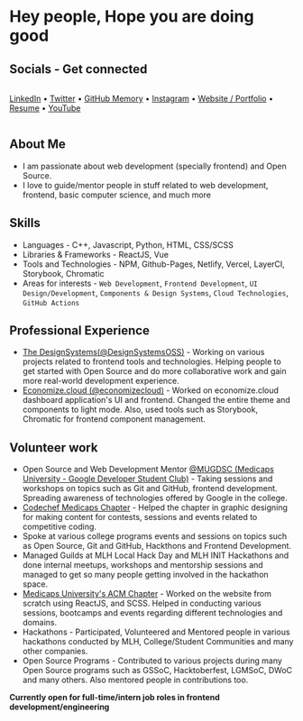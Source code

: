 # Hey people, Hope you are doing good

## Socials - Get connected

<div style="display: flex; align-items: center;">

  [LinkedIn](https://www.linkedin.com/in/sehgalyash/) &bullet;
  [Twitter](https://twitter.com/YashSeh90869786) &bullet;
  [GitHub Memory](https://githubmemory.com/@yashsehgal) &bullet;
  [Instagram](https://www.instagram.com/sehgalyash_/) &bullet;
  [Website / Portfolio](https://yashsehgal.github.io/portfolio_v_2/) &bullet;
  [Resume](https://yashsehgal.github.io/portfolio_v_2/static/media/YashSehgal_Resume.8ea9fc10.pdf) &bullet;
  [YouTube](https://www.youtube.com/channel/UC23yA3SBkV_ehY4H8VSuNVg)

</div>

## About Me

- I am passionate about web development (specially frontend) and Open Source.
- I love to guide/mentor people in stuff related to web development, frontend, basic computer science, and much more

## Skills

- Languages - C++, Javascript, Python, HTML, CSS/SCSS
- Libraries & Frameworks - ReactJS, Vue
- Tools and Technologies - NPM, Github-Pages, Netlify, Vercel, LayerCI, Storybook, Chromatic
- Areas for interests - `Web Development`, `Frontend Development`, `UI Design/Development`, `Components & Design Systems`, `Cloud Technologies`, `GitHub Actions`

## Professional Experience

- [The DesignSystems(@DesignSystemsOSS)](https://www.github.com/DesignSystemsOSS) - Working on various projects related to frontend tools and technologies. Helping people to get started with Open Source and do more collaborative work and gain more real-world development experience.
- [Economize.cloud (@economizecloud)](https://www.github.com/economizecloud) - Worked on economize.cloud dashboard application's UI and frontend. Changed the entire theme and components to light mode. Also, used tools such as Storybook, Chromatic for frontend component management.

## Volunteer work
- Open Source and Web Development Mentor [@MUGDSC (Medicaps University - Google Developer Student Club)](https://gdsc.community.dev/medi-caps-university-indore/) - Taking sessions and workshops on topics such as Git and GitHub, frontend development. Spreading awareness of technologies offered by Google in the college.
- [Codechef Medicaps Chapter](https://www.instagram.com/codechef_medicaps_chapter/) - Helped the chapter in graphic designing for making content for contests, sessions and events related to competitive coding.
- Spoke at various college programs events and sessions on topics such as Open Source, Git and GitHub, Hackthons and Frontend Development.
- Managed Guilds at MLH Local Hack Day and MLH INIT Hackathons and done internal meetups, workshops and mentorship sessions and managed to get so many people getting involved in the hackathon space.
- [Medicaps University's ACM Chapter](http://medicaps.hosting.acm.org/) - Worked on the website from scratch using ReactJS, and SCSS. Helped in conducting various sessions, bootcamps and events regarding different technologies and domains.
- Hackathons - Participated, Volunteered and Mentored people in various hackathons conducted by MLH, College/Student Communities and many other companies.
- Open Source Programs - Contributed to various projects during many Open Source programs such as GSSoC, Hacktoberfest, LGMSoC, DWoC and many others. Also mentored people in contributions too.

**Currently open for full-time/intern job roles in frontend development/engineering**
